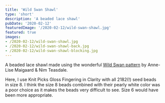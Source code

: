 ```yaml
---
title: 'Wild Swan Shawl'
type: 'short'
description: 'A beaded lace shawl'
pubDate: '2020-02-12'
featuredImage: '/2020-02-12/wild-swan-shawl.jpg'
featured: true
images:
- /2020-02-12/wild-swan-shawl.jpg
- /2020-02-12/wild-swan-shawl-back.jpg
- /2020-02-12/wild-swan-shawl-blocking.jpg
---
```

A beaded lace shawl made using the wonderful [Wild Swan pattern](https://www.ravelry.com/patterns/library/wild-swan) by Anne-Lise Maigaard & Nim Teasdale.

Here, I use Knit Picks Gloss Fingering in Clarity with all 2182(!) seed beads in size 8. I think the size 8 beads combined with their pearly white color was a poor choice as it makes the beads very difficult to see. Size 6 would have been more appropriate.